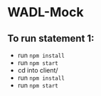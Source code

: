 # WADL-Mock

## To run  statement 1:

- run  `npm install`
- run `npm start`
- cd into client/
- run `npm install`
- run `npm start`
